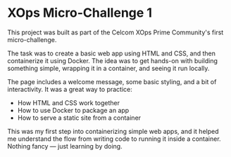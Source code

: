 # XOps Micro-Challenge 1

This project was built as part of the Celcom XOps Prime Community's first micro-challenge.

The task was to create a basic web app using HTML and CSS, and then containerize it using Docker. The idea was to get hands-on with building something simple, wrapping it in a container, and seeing it run locally.

The page includes a welcome message, some basic styling, and a bit of interactivity. It was a great way to practice:

- How HTML and CSS work together
- How to use Docker to package an app
- How to serve a static site from a container

This was my first step into containerizing simple web apps, and it helped me understand the flow from writing code to running it inside a container. Nothing fancy — just learning by doing.
